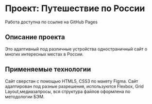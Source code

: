 # Проект: Путешествие по России

Работа доступна по ссылке на GitHub Pages 

## Описание проекта
 Это адаптивный под различные устройства одностраничный сайт о многих интересных местах в России.

 ## Применяемые технологии

 Сайт сверстан с помощью HTML5, CSS3 по макету Figma. Сайт адаптирован под разные разрешения, используются Flexbox, Grid Layout,медиазапросы, вся структура файлов оформлена по методологии БЭМ.



